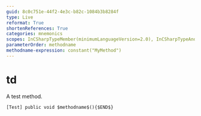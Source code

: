 ```yaml
---
guid: 8c0c751e-44f2-4e3c-b82c-1084b3b8284f
type: Live
reformat: True
shortenReferences: True
categories: mnemonics
scopes: InCSharpTypeMember(minimumLanguageVersion=2.0), InCSharpTypeAndNamespace(minimumLanguageVersion=2.0)
parameterOrder: methodname
methodname-expression: constant("MyMethod")
---
```


# td

A test method.

```
[Test] public void $methodname$(){$END$}
```
